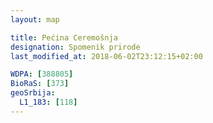 ```yaml
---
layout: map

title: Pećina Ceremošnja
designation: Spomenik prirode
last_modified_at: 2018-06-02T23:12:15+02:00

WDPA: [388805]
BioRaS: [373]
geoSrbija:
  L1_183: [118]
---
```

